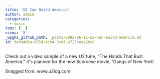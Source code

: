 ```yaml
---
title: 'U2 Can Build America'
author: admin
categories:
  - music
tags: {  }
views: '5'
_wpghs_github_path: _posts/2002-06-11-u2-can-build-america.md
id: 6af440ba-635d-4c94-8ca7-a723ceea29c8
---
```

<p>Check out a video sample of a new U2 tune, "The Hands That Built America." It's planned for the new Scorcese movie, 'Gangs of New York'.</p>
<p>Snagged from: www.u2log.com</p>
